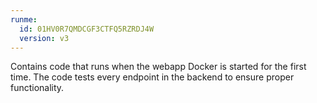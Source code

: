 ```yaml
---
runme:
  id: 01HV0R7QMDCGF3CTFQ5RZRDJ4W
  version: v3
---
```


Contains code that runs when the webapp Docker is started for the first time. The code tests every endpoint in the backend to ensure proper functionality.